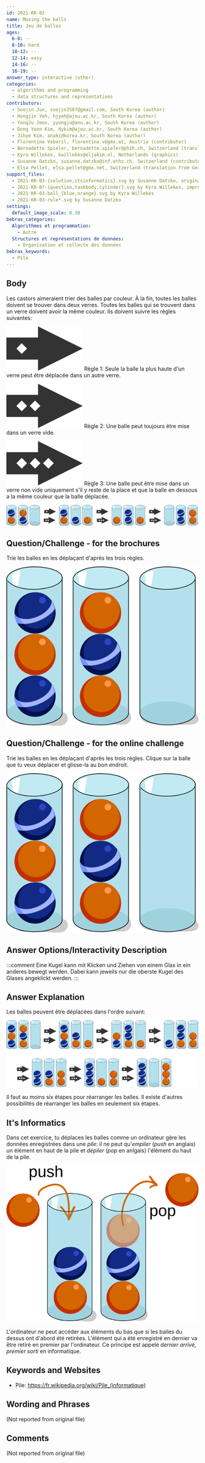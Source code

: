 ```yaml
---
id: 2021-KR-02
name: Moving the balls
title: Jeu de balles
ages:
  6-8: --
  8-10: hard
  10-12: --
  12-14: easy
  14-16: --
  16-19: --
answer_type: interactive (other)
categories:
  - algorithms and programming
  - data structures and representations
contributors:
  - Soojin Jun, soojin3587@gmail.com, South Korea (author)
  - Hongjin Yeh, hjyeh@ajou.ac.kr, South Korea (author)
  - YongJu Jeon, yyongju@anu.ac.kr, South Korea (author)
  - Dong Yoon Kim, dykim@ajou.ac.kr, South Korea (author)
  - Jihye Kim, anaki@korea.kr, South Korea (author)
  - Florentina Voboril, florentina.v@gmx.at, Austria (contributor)
  - Bernadette Spieler, bernadette.spieler@phzh.ch, Switzerland (translation from English into German)
  - Kyra Willekes, kwillekes@eljakim.nl, Netherlands (graphics)
  - Susanne Datzko, susanne.datzko@inf.ethz.ch, Switzerland (contributor, graphics)
  - Elsa Pellet, elsa.pellet@gmx.net, Switzerland (translation from German into French)
support_files:
  - 2021-KR-03-{solution,itsinformatics}.svg by Susanne Datzko, originals by Kyra Willekes
  - 2021-KR-0?-{question,taskbody,cylinder}.svg by Kyra Willekes, improved by Susanne Datzko
  - 2021-KR-03-ball_{blue,orange}.svg by Kyra Willekes
  - 2021-KR-03-rule*.svg by Susanne Datzko
settings:
  default_image_scale: 0.30
bebras_categories:
  Algorithmes et programmation:
    - Autre
  Structures et représentations de données:
    - Organisation et collecte des données
bebras_keywords:
  - Pile
---
```


## Body

Les castors aimeraient trier des balles par couleur. À la fin, toutes les balles doivent se trouver dans deux verres. Toutes les balles qui se trouvent dans un verre doivent avoir la même couleur. Ils doivent suivre les règles suivantes:

![](graphics/2021-KR-03-rule01.svg "règle 1 (inline(-.3ex))") Règle 1: Seule la balle la plus haute d'un verre peut être déplacée dans un autre verre.

![](graphics/2021-KR-03-rule02.svg "règle 2 (inline(-.3ex))") Règle 2: Une balle peut toujours être mise dans un verre vide.

![](graphics/2021-KR-03-rule03.svg "règle 3 (inline(-.3ex))") Règle 3: Une balle peut être mise dans un verre non vide uniquement s'il y reste de la place et que la balle en dessous a la même couleur que la balle déplacée.

![](graphics/2021-KR-03-taskbody.svg "exemple")

## Question/Challenge - for the brochures

Trie les balles en les déplaçant d'après les trois règles.

![](graphics/2021-KR-03-question.svg "trois verres avec six balles (200px)")

## Question/Challenge - for the online challenge

Trie les balles en les déplaçant d'après les trois règles. Clique sur la balle que tu veux déplacer et glisse-la au bon endroit.

![](graphics/2021-KR-03-question.svg "trois verres avec six balles (200px)")

## Answer Options/Interactivity Description

<!-- empty -->

:::comment
Eine Kugel kann mit Klicken und Ziehen von einem Glas in ein anderes bewegt werden. Dabei kann jeweils nur die oberste Kugel des Glases angeklickt werden.
:::

## Answer Explanation

Les balles peuvent être déplacées dans l'ordre suivant:

![](graphics/2021-KR-03-solution.svg "solution")

Il faut au moins six étapes pour réarranger les balles. Il existe d'autres possibilités de réarranger les balles en seulement six étapes.

## It's Informatics

Dans cet exercice, tu déplaces les balles comme un ordinateur gère les données enregistrées dans une _pile_: il ne peut qu'_empiler_ (_push_ en anglais) un élément en haut de la pile et _dépiler_ (_pop_ en anlgais) l'élément du haut de la pile.

![](graphics/2021-KR-03-itsinformatics.svg "visualisation empiler et dépiler (200px)")

L'ordinateur ne peut accéder aux éléments du bas que si les balles du dessus ont d'abord été retirées. L'élément qui a été enregistré en dernier va être retiré en premier par l'ordinateur. Ce principe est appelé _dernier arrivé, premier sorti_ en informatique.

## Keywords and Websites

- Pile: https://fr.wikipedia.org/wiki/Pile_(informatique)

## Wording and Phrases

(Not reported from original file)

## Comments

(Not reported from original file)
